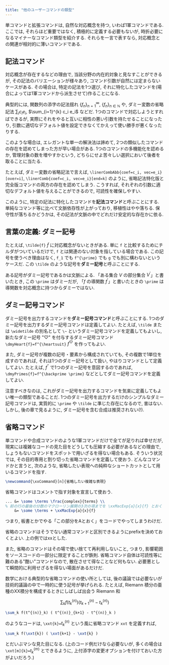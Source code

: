 ```yaml
---
title: "他のユーザーコマンドの類型"
---
```


単コマンドと拡張コマンドは, 自然な対応概念を持つ, いわば1軍コマンドである. ここでは, それらほど重要ではなく, 積極的に定義する必要もないが, 時折必要になるマイナーなコマンド類型を紹介する. それらを一言で表すなら, 対応概念との関連が相対的に薄いコマンドである.

## 記法コマンド

対応概念が存在するなどの理由で, 当該分野の内在的対象と見なすことができるが, その記法のバリエーションが様々あり, コマンド引数が自然には定まらないケースがある. その場合は, 特定の記法を1つ選び, それに特化したコマンドを(場合によっては1軍コマンドから派生させて)作ることになる.

典型的には, 関数列の添字の記法揺れ $\{f_n\}_{n=1}^{\infty}$, $\{f_n\}_{n \in \mathbb{N}}$ や, ダミー変数の省略記法 $\sum_{i} c_i e_i$, $\sum_{i=1}^{k} c_i e_i$ などだ. 1つのコマンドで対応しようとすればできるが, 実際にそれをやると互いに相性の悪い引数を持たせることになったり, 引数に適切なデフォルト値を設定できなくてかえって使い勝手が悪くなったりする.

このような場合は, エレガントな単一の解決法は諦めて, 2つの類似したコマンドの存在を認めてしまった方が早い場合がある. 1つのコマンドの多機能化を認めるか, 管理対象の数を増やすかという, どちらにせよ苦々しい選択において後者を取ることに当たる.

たとえば, ダミー変数の省略記法で言えば, `\linerCombAbb{coef=c_i, vec=e_i}[over=i]`, `\linerComb{coef=c_i, vec=e_i}[end=k]` のように, 省略記法特化版と完全版コマンドの両方の存在を認めてしまう. こうすれば, それぞれの引数に適切なデフォルト値を与えることができるので, 可読性を確保しやすい.

このように, 特定の記法に特化したコマンドを**記法コマンド**と呼ぶことにする. 単純なコマンド等に比べて文脈依存性が上がっており, 移植性はやや落ちる. 保守性が落ちるかどうかは, その記法が文脈の中でどれだけ安定的な存在かに依る.

## 言葉の定義: ダミー記号

たとえば, `\tilde{f}` $\tilde{f}$ に対応概念がないときがある. 単に `f` と比較するためにチルダがついているだけで, `f` とは関連のない対象を指している場合である. この記号を使うべき理由はなく, `f_1` でも `f^{\prime}` でも `g` でも別に構わないというケースだ. この `\tilde` のような記号を**ダミー記号**と呼ぶことにする.

ある記号がダミー記号であるかは文脈による. 「ある集合 $V$ の部分集合 $V^{\prime}$」と書いたとき, この `\prime` はダミーだが, 「$f$ の導関数 $f^{\prime}$」と書いたときの `\prime` は導関数を対応概念に持つからダミーではない.

## ダミー記号コマンド

ダミー記号を出力するコマンドを**ダミー記号コマンド**と呼ぶことにする.
1つのダミー記号を出力するダミー記号コマンドは定義してよい.
たとえば, `\tilde` または `\widetilde` の別名として `\~` というダミー記号コマンドを定義してもよいし, 新たなダミー記号 "$\heartsuit$" を付与するダミー記号コマンド `\dmyHeart{f}=f^{\heartsuit}` $f^{\heartsuit}$ を作ってもよい.

また, ダミー記号が複数の記号・要素から構成されていても, その複数で1単位を成すのであれば, それは1つのダミー記号として扱い, やはりコマンドとして定義してよい. たとえば, $f^{\backprime \prime}$ で1つのダミー記号を意図するのであれば, `\dmyPrimes{f}=f^{\backprime \prime}` などとしてダミー記号コマンドを定義してよい.

注意すべきなのは, これがダミー記号を出力するコマンドを気楽に定義してもよい唯一の類型であることだ. 1つのダミー記号を出力するだけのシンプルなダミー記号コマンドは, 実質的に `\prime` や `\tilde` に準じた存在になるので, 害はない. しかし, 後の章で見るように, ダミー記号を含む合成は推奨されない(!).

## 省略コマンド

単コマンドや合成コマンドのような1軍コマンドだけで全てが足りれば幸せだが, 現実には複雑なコードの見た目をどうしても圧縮する必要があるなどの理由で, しょうもないコマンドをスポットで用いざるを得ない場合もある. そういう状況では, その目的専用と割り切った省略コマンドを定義して使おう. どんなコマンドかと言うと, 次のような, 省略したい表現への純粋なショートカットとして用いるコマンドを指す.

```tex
\newcommand{\xxCommand}[n]{省略したい複雑な表現}
```

省略コマンドはコメントで指す対象を宣言して使おう.

```tex
... &= \some \terms \frac{complex}{terms} \\
% 前の行の最後の分数のマクローリン展開の3次の項までを \xxMacExp{a}{x}{f} とおく
    &= \some \terms + \xxMacExp{a}{x}{f}
```

つまり, 板書とかでやる「この部分をAとおく」をコードでやってしまうわけだ.

省略のコマンドはそうでない通常コマンドと区別できるようにprefixを決めておくとよい. 上の例ではxxとした.

また, 省略のコマンドはその場で使い捨てて再利用しないこと, つまり, 影響範囲をソースコードの一部分に限定することが鉄則. 省略コマンド自体は可読性等に難のある"酷い"コマンドなので, 散在させて得なことなど何もない. 必要悪として瞬間的に利用せざるを得ない場面があるだけだ.

数学における典型的な省略コマンドの使い所としては, 後の議論では必要ないが技術的議論の中で一時的に使う記号が挙げられる. たとえば, Riemann 積分の亜種のXX積分を構成するときにしばしば出会う Riemann 和

$$\sum_k f(t^{(n)}_k) ( t^{(n)}_{k+1} - t^{(n)}_k )$$

```tex
\sum_k f(t^{(n)}_k) ( t^{(n)}_{k+1} - t^{(n)}_k )
```

のようなコードは, `\xxt{k}=`$t^{(n)}_k$ という風に省略コマンド `xxt` を定義すれば,

```tex
\sum_k f(\xxt{k}) ( \xxt{k+1} - \xxt{k} )
```

とだいぶマシな見た目になる. (上のコード例だけなら必要ないが, 多くの場合は `\xxt[m]{k}=`$t^{(m)}_{k}$ とできるように, 上付添字の変更オプションを付けておいた方がよいだろう.)
